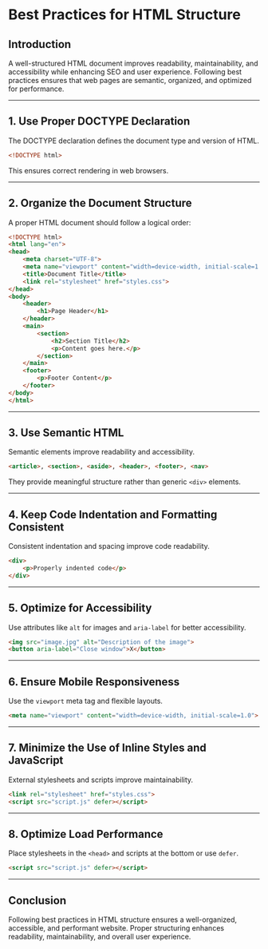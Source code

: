 # Best Practices for HTML Structure

## Introduction
A well-structured HTML document improves readability, maintainability, and accessibility while enhancing SEO and user experience. Following best practices ensures that web pages are semantic, organized, and optimized for performance.

---

## 1. Use Proper DOCTYPE Declaration
The DOCTYPE declaration defines the document type and version of HTML.
```html
<!DOCTYPE html>
```
This ensures correct rendering in web browsers.

---

## 2. Organize the Document Structure
A proper HTML document should follow a logical order:
```html
<!DOCTYPE html>
<html lang="en">
<head>
    <meta charset="UTF-8">
    <meta name="viewport" content="width=device-width, initial-scale=1.0">
    <title>Document Title</title>
    <link rel="stylesheet" href="styles.css">
</head>
<body>
    <header>
        <h1>Page Header</h1>
    </header>
    <main>
        <section>
            <h2>Section Title</h2>
            <p>Content goes here.</p>
        </section>
    </main>
    <footer>
        <p>Footer Content</p>
    </footer>
</body>
</html>
```
---

## 3. Use Semantic HTML
Semantic elements improve readability and accessibility.
```html
<article>, <section>, <aside>, <header>, <footer>, <nav>
```
They provide meaningful structure rather than generic `<div>` elements.

---

## 4. Keep Code Indentation and Formatting Consistent
Consistent indentation and spacing improve code readability.
```html
<div>
    <p>Properly indented code</p>
</div>
```

---

## 5. Optimize for Accessibility
Use attributes like `alt` for images and `aria-label` for better accessibility.
```html
<img src="image.jpg" alt="Description of the image">
<button aria-label="Close window">X</button>
```

---

## 6. Ensure Mobile Responsiveness
Use the `viewport` meta tag and flexible layouts.
```html
<meta name="viewport" content="width=device-width, initial-scale=1.0">
```

---

## 7. Minimize the Use of Inline Styles and JavaScript
External stylesheets and scripts improve maintainability.
```html
<link rel="stylesheet" href="styles.css">
<script src="script.js" defer></script>
```

---

## 8. Optimize Load Performance
Place stylesheets in the `<head>` and scripts at the bottom or use `defer`.
```html
<script src="script.js" defer></script>
```

---

## Conclusion
Following best practices in HTML structure ensures a well-organized, accessible, and performant website. Proper structuring enhances readability, maintainability, and overall user experience.

